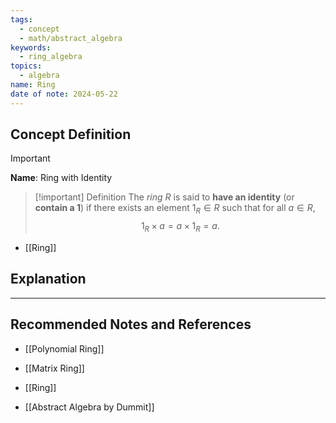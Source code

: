 ```yaml
---
tags:
  - concept
  - math/abstract_algebra
keywords:
  - ring_algebra
topics:
  - algebra
name: Ring
date of note: 2024-05-22
---
```


## Concept Definition

>[!important]
>**Name**: Ring with Identity

>[!important] Definition
>The *ring* $R$ is said to **have an identity** (or **contain a $1$**) if there exists an element $1_{R}\in R$ such that for all $a\in R$,
>$$
>1_{R} \times a = a \times 1_{R} = a.
>$$

- [[Ring]]


## Explanation





-----------
##  Recommended Notes and References


- [[Polynomial Ring]]
- [[Matrix Ring]]
- [[Ring]]

- [[Abstract Algebra by Dummit]]